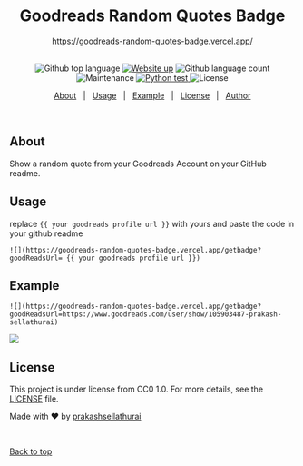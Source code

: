 <!-- <div align="center" id="top"> 
  <img src="./images/banner.png" alt="Goodreads Random Quotes Badge"  />

  &#xa0;


</div> -->

<h1 align="center">Goodreads Random Quotes Badge</h1>
 <div align="center">
  <a href="https://goodreads-random-quotes-badge.vercel.app/">https://goodreads-random-quotes-badge.vercel.app/</a>
  </div>

  <br/>
<p align="center">
  <img alt="Github top language" src="https://img.shields.io/badge/Made%20with-Python-1f425f.svg">


<a href="https://goodreads-random-quotes-badge.vercel.app/">
  <img alt="Website up" src="https://img.shields.io/website-up-down-green-red/http/shields.io.svg"></a>

  <img alt="Github language count" src="https://img.shields.io/github/languages/count/prakashsellathurai/goodreads-random-quotes-badge?color=56BEB8">

<img alt="Maintenance" src="https://img.shields.io/maintenance/yes/2021">

<a href="https://github.com/prakashsellathurai/Goodreads-Random-Quotes-Badge/actions/workflows/python-app-test.yml">
 <img alt="Python test" src="https://github.com/prakashsellathurai/Goodreads-Random-Quotes-Badge/actions/workflows/python-app-test.yml/badge.svg">
	</a>
  <img alt="License" src="https://img.shields.io/github/license/prakashsellathurai/goodreads-random-quotes-badge?color=56BEB8">

  <!-- <img alt="Github issues" src="https://img.shields.io/github/issues/prakashsellathurai/goodreads-random-quotes-badge?color=56BEB8" /> -->

  <!-- <img alt="Github forks" src="https://img.shields.io/github/forks/prakashsellathurai/goodreads-random-quotes-badge?color=56BEB8" /> -->

  <!-- <img alt="Github stars" src="https://img.shields.io/github/stars/prakashsellathurai/goodreads-random-quotes-badge?color=56BEB8" /> -->


</p>

<!-- Status -->

<!-- <h4 align="center"> 
	🚧  Goodreads Random Quotes Badge 🚀 Under construction...  🚧
</h4> 

<hr> -->

<p align="center">
  <a href="#about">About</a> &#xa0; | &#xa0; 
  <a href="#usage">Usage</a> &#xa0; | &#xa0; 
  <a href="#example">Example</a> &#xa0; | &#xa0; 
  <a href="#license">License</a> &#xa0; | &#xa0;
  <a href="https://github.com/prakashsellathurai" target="_blank">Author</a>
</p>

<br>

##  About ##

Show a random quote from your Goodreads Account on your GitHub readme.

## Usage
replace `{{ your goodreads profile url }}` with yours  and paste the  code in your github readme 

``` 
![](https://goodreads-random-quotes-badge.vercel.app/getbadge?goodReadsUrl= {{ your goodreads profile url }})
```


## Example

```
![](https://goodreads-random-quotes-badge.vercel.app/getbadge?goodReadsUrl=https://www.goodreads.com/user/show/105903487-prakash-sellathurai)
```


![](https://goodreads-random-quotes-badge.vercel.app/getbadge?goodReadsUrl=https://www.goodreads.com/user/show/105903487-prakash-sellathurai)

## License ##

This project is under license from CC0 1.0. For more details, see the [LICENSE](LICENSE) file.


Made with :heart: by <a href="https://github.com/prakashsellathurai" target="_blank">prakashsellathurai</a>

&#xa0;

<a href="#top">Back to top</a>
